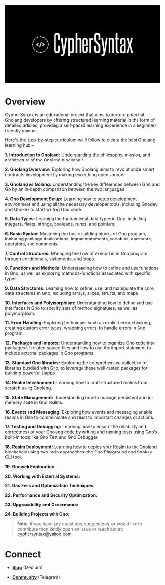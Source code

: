![Alt Image](https://github.com/Danish-Mahboob/CypherSyntax/blob/59c7984cfa85a5f215d67bdd50527b515f7880ed/Banner.jpg)

# Overview

CypherSyntax is an educational project that aims to nurture potential Gnolang developers by offering structured learning material in the form of detailed articles, providing a self-paced learning experience in a beginner-friendly manner.

Here's the step-by-step curriculum we'll follow to create the best Gnolang learning hub:–

__1. Introduction to Gnoland:__ Understanding the philosophy, mission, and architecture of the Gnoland blockchain.

__2. Gnolang Overview:__ Exploring how Gnolang aims to revolutionize smart contracts development by making everything open source.

__3. Gnolang vs Golang:__ Understanding the key differences between Gno and Go by an in-depth comparison between the two languages.

__4. Gno Development Setup:__ Learning how to setup development environment and using all the necessary developer tools, including Gnodev and Gnokey to start writing Gno code.

__5. Data Types:__ Learning the fundamental data types in Gno, including integers, floats, strings, booleans, runes, and pointers.

__6. Basic Syntax:__ Mastering the basic building blocks of Gno program, including package declarations, import statements, variables, constants, operators, and comments.

__7. Control Structures:__ Managing the flow of execution in Gno program through conditionals, statements, and loops.

__8. Functions and Methods:__ Understanding how to define and use functions in Gno, as well as exploring methods-functions associated with specific types.

__9. Data Structures:__ Learning how to define, use, and manipulate the core data structures in Gno, including arrays, slices, structs, and maps.

__10. Interfaces and Polymorphism:__ Understanding how to define and use interfaces in Gno to specify sets of method signatures, as well as polymorphism.

__11. Error Handling:__ Exploring techniques such as explicit error checking, creating custom error types, wrapping errors, to handle errors in Gno program.

__12. Packages and Imports:__ Understanding how to organize Gno code into packages of related source files and how to use the import statement to include external packages in Gno programs.

__13. Standard Gno libraries:__ Exploring the comprehensive collection of libraries bundled with Gno, to leverage these well-tested packages for building powerful Dapps.

__14. Realm Development:__ Learning how to craft structured realms from scratch using Gnolang.

__15. State Management:__ Understanding how to manage persistent and in-memory state in Gno realms.

__16. Events and Messaging:__ Exploring how events and messaging enable realms in Gno to communicate and react to important changes or actions.

__17. Testing and Debugging:__ Learning how to ensure the reliability and correctness of your Gnolang code by writing and running tests using Gno’s built-in tools like Gno Test and Gno Debugger.

__18. Realm Deployment:__ Learning how to deploy your Realm to the Gnoland blockchain using two main approaches: the Gno Playground and Gnokey CLI tool.

__19. Gnoweb Exploration:__

__20. Working with External Systems:__

__21. Gas Fees and Optimization Techniques:__

__22. Performance and Security Optimization:__

__23. Upgradability and Governance:__

__24. Building Projects with Gno:__

>__Note:__ If you have any questions, suggestions, or would like to contribute then kindly open an issue or reach out at: cyphersyntax@yahoo.com

# Connect
+ __[Blog](https://medium.com/@cyphersyntax)__ (Medium)

+ __[Community](https://t.me/cyphersyntax)__ (Telegram)

